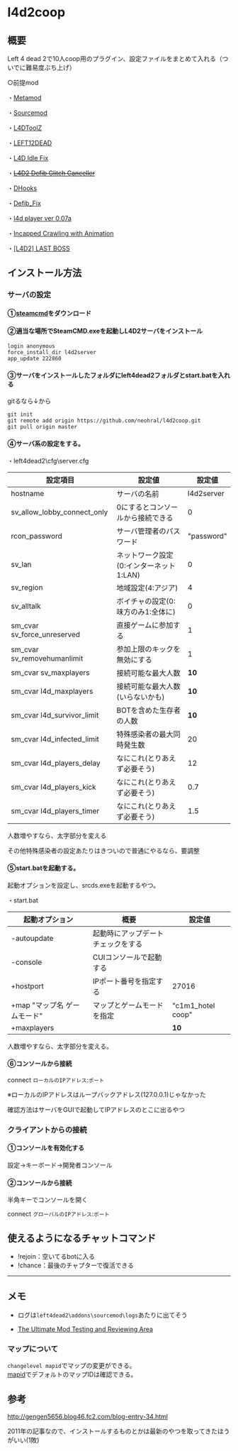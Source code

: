 # l4d2coop

## 概要

Left 4 dead 2で10人coop用のプラグイン、設定ファイルをまとめて入れる（ついでに難易度ぶち上げ）

○前提mod

・[Metamod](http://www.metamodsource.net/)

・[Sourcemod](http://www.sourcemod.net/)

・[L4DToolZ](https://forums.alliedmods.net/showthread.php?t=93600)

・[LEFT12DEAD](https://forums.alliedmods.net/showthread.php?t=126857) 

・[L4D Idle Fix](https://chasethecore.run/?page_id=1121)

・~~[L4D2 Defib Glitch Canceller](https://chasethecore.run/?page_id=821)~~

・[DHooks](https://forums.alliedmods.net/showthread.php?p=2588686#post2588686)

・[Defib_Fix](https://forums.alliedmods.net/showthread.php?t=315483)

・[l4d player ver 0.07a](http://nico-op.forjp.net/doku.php?id=nicofile)

・[Incapped Crawling with Animation](https://forums.alliedmods.net/showthread.php?p=1291588)

・[[L4D2] LAST BOSS](https://forums.alliedmods.net/showthread.php?t=129013)

## インストール方法

### サーバの設定

#### ①[steamcmd](https://developer.valvesoftware.com/wiki/SteamCMD)をダウンロード

#### ②適当な場所でSteamCMD.exeを起動しL4D2サーバをインストール

```
login anonymous
force_install_dir l4d2server
app_update 222860
```

#### ③サーバをインストールしたフォルダにleft4dead2フォルダとstart.batを入れる

gitるなら↓から

```
git init
git remote add origin https://github.com/neohral/l4d2coop.git
git pull origin master
```

#### ④サーバ系の設定をする。

・left4dead2\cfg\server.cfg

| 設定項目                    | 設定値                                   | 設定値     |
| --------------------------- | ---------------------------------------- | ---------- |
| hostname                    | サーバの名前                             | l4d2server |
| sv_allow_lobby_connect_only | 0にするとコンソールから接続できる        | 0          |
| rcon_password               | サーバ管理者のパスワード                 | "password" |
| sv_lan                      | ネットワーク設定(0:インターネット 1:LAN) | 0          |
| sv_region                   | 地域設定(4:アジア)                       | 4          |
| sv_alltalk                  | ボイチャの設定(0:味方のみ1:全体に)       | 0          |
| sm_cvar sv_force_unreserved | 直接ゲームに参加する                     | 1          |
| sm_cvar sv_removehumanlimit | 参加上限のキックを無効にする             | 1          |
| sm_cvar sv_maxplayers       | 接続可能な最大人数                       | **10**     |
| sm_cvar l4d_maxplayers      | 接続可能な最大人数(いらないかも)         | **10**     |
| sm_cvar l4d_survivor_limit  | BOTを含めた生存者の人数                  | **10**     |
| sm_cvar l4d_infected_limit  | 特殊感染者の最大同時発生数               | 20         |
| sm_cvar l4d_players_delay   | なにこれ(とりあえず必要そう)             | 12         |
| sm_cvar l4d_players_kick    | なにこれ(とりあえず必要そう)             | 0.7        |
| sm_cvar l4d_players_timer   | なにこれ(とりあえず必要そう)             | 1.5        |

人数増やすなら、太字部分を変える

その他特殊感染者の設定あたりはきついので普通にやるなら、要調整

#### ⑤start.batを起動する。

起動オプションを設定し、srcds.exeを起動するやつ。

・start.bat

| 起動オプション               | 概要                               | 設定値            |
| ---------------------------- | ---------------------------------- | ----------------- |
| -autoupdate                  | 起動時にアップデートチェックをする |                   |
| -console                     | CUIコンソールで起動する            |                   |
| +hostport                    | IPポート番号を指定する             | 27016             |
| +map "マップ名 ゲームモード" | マップとゲームモードを指定         | "c1m1_hotel coop" |
| +maxplayers                  |                                    | **10**            |

人数増やすなら、太字部分を変える。

#### ⑥コンソールから接続

connect `ローカルのIPアドレス`:`ポート`

※ローカルのIPアドレスはループバックアドレス(127.0.0.1)じゃなかった

確認方法はサーバをGUIで起動してIPアドレスのとこに出るやつ

### クライアントからの接続

#### ①コンソールを有効化する

設定→キーボード→開発者コンソール

#### ②コンソールから接続

半角キーでコンソールを開く

connect `グローバルのIPアドレス`:`ポート`

## 使えるようになるチャットコマンド

- !rejoin：空いてるbotに入る
- !chance：最後のチャプターで復活できる
------------------
## メモ

- ログは`left4dead2\addons\sourcemod\logs`あたりに出てそう

- [The Ultimate Mod Testing and Reviewing Area](https://steamcommunity.com/sharedfiles/filedetails/?id=469986973&searchtext=TUMTaRA)
### マップについて

`changelevel mapid`でマップの変更ができる。   
[mapid](https://commands.gg/l4d2/map)でデフォルトのマップIDは確認できる。

## 参考

http://gengen5656.blog46.fc2.com/blog-entry-34.html

2011年の記事なので、インストールするものとかは最新のやつを取ってきたほうがいい(1敗)
